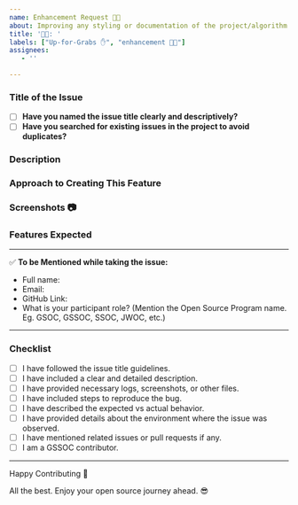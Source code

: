 ```yaml
---
name: Enhancement Request 🧑‍💻
about: Improving any styling or documentation of the project/algorithm
title: '🧑‍💻: '
labels: ["Up-for-Grabs ✋", "enhancement 🧑‍💻"]
assignees:
   - ''

---
```


### Title of the Issue
- [ ] **Have you named the issue title clearly and descriptively?**
- [ ] **Have you searched for existing issues in the project to avoid duplicates?**
<!-- Example: "feat: [Component] Add social media sharing functionality" -->
<!-- Use format: "feat: [affected section] concise description" -->

### Description
<!-- A clear and detailed description of the feature, including the problem you're addressing, the solution you're proposing, and any relevant details. -->

### Approach to Creating This Feature
<!-- Describe your approach to creating this feature. How does it integrate with existing components or functionality? Provide examples or ideas. -->

### Screenshots 📷
<!-- Write N/A if not available -->

### Features Expected
<!-- Explain the approach to handle this bug. -->

***********************************************************************
:white_check_mark: **To be Mentioned while taking the issue:**
- Full name: 
- Email:
- GitHub Link:
- What is your participant role? (Mention the Open Source Program name. Eg. GSOC, GSSOC, SSOC, JWOC, etc.)

***********************************************************************

### Checklist
- [ ] I have followed the issue title guidelines.
- [ ] I have included a clear and detailed description.
- [ ] I have provided necessary logs, screenshots, or other files.
- [ ] I have included steps to reproduce the bug.
- [ ] I have described the expected vs actual behavior.
- [ ] I have provided details about the environment where the issue was observed.
- [ ] I have mentioned related issues or pull requests if any.
- [ ] I am a GSSOC contributor.

***********************************************************************

Happy Contributing 🚀 

All the best. Enjoy your open source journey ahead. 😎